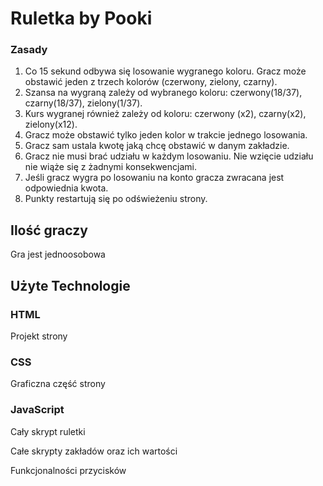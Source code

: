 # Ruletka by Pooki

### Zasady
1. Co 15 sekund odbywa się losowanie wygranego koloru. Gracz może obstawić jeden z trzech kolorów (czerwony, zielony, czarny). 
2. Szansa na wygraną zależy od wybranego koloru: czerwony(18/37), czarny(18/37), zielony(1/37).
3. Kurs wygranej również zależy od koloru: czerwony (x2), czarny(x2), zielony(x12).
4. Gracz może obstawić tylko jeden kolor w trakcie jednego losowania.
5. Gracz sam ustala kwotę jaką chcę obstawić w danym zakładzie.
6. Gracz nie musi brać udziału w każdym losowaniu. Nie wzięcie udziału nie wiąże się z żadnymi konsekwencjami.
7. Jeśli gracz wygra po losowaniu na konto gracza zwracana jest odpowiednia kwota.
8. Punkty restartują się po odświeżeniu strony.

## Ilość graczy
Gra jest jednoosobowa 

## Użyte Technologie
### HTML
Projekt strony
### CSS
Graficzna część strony
### JavaScript
Cały skrypt ruletki

Całe skrypty zakładów oraz ich wartości

Funkcjonalności przycisków


